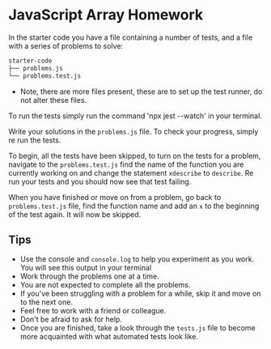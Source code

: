 # JavaScript Array Homework

In the starter code you have a file containing a number of tests, and a file with a series of problems to solve:

```bash
starter-code
├── problems.js
└── problems.test.js
```

* Note, there are more files present, these are to set up the test runner, do not alter these files.

To run the tests simply run the command 'npx jest --watch' in your terminal.

Write your solutions in the `problems.js` file. To check your progress, simply re run the tests.

To begin, all the tests have been skipped, to turn on the tests for a problem, navigate to the `problems.test.js` find the name of the function you are currently working on and change the statement `xdescribe` to `describe`. Re run your tests and you should now see that test failing.

When you have finished or move on from a problem, go back to `problems.test.js` file, find the function name and add an `x` to the beginning of the test again. It will now be skipped.

## Tips
- Use the console and `console.log` to help you experiment as you work. You will see this output in your terminal
- Work through the problems one at a time.
- You are not expected to complete all the problems.
- If you've been struggling with a problem for a while, skip it and move on to the next one.
- Feel free to work with a friend or colleague.
- Don't be afraid to ask for help.
- Once you are finished, take a look through the `tests.js` file to become more acquainted with what automated tests look like.
